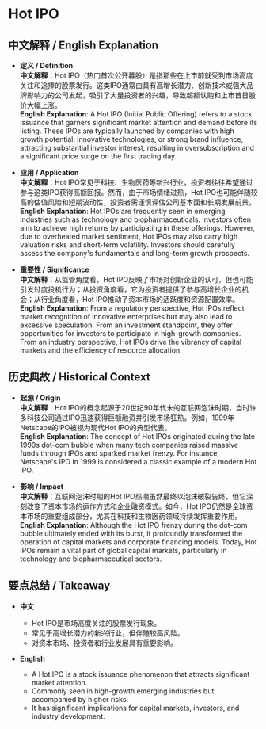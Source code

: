 # Hot IPO

## 中文解释 / English Explanation

* **定义 / Definition**  
  **中文解释**：Hot IPO（热门首次公开募股）是指那些在上市前就受到市场高度关注和追捧的股票发行。这类IPO通常由具有高增长潜力、创新技术或强大品牌影响力的公司发起，吸引了大量投资者的兴趣，导致超额认购和上市首日股价大幅上涨。  
  **English Explanation**: A Hot IPO (Initial Public Offering) refers to a stock issuance that garners significant market attention and demand before its listing. These IPOs are typically launched by companies with high growth potential, innovative technologies, or strong brand influence, attracting substantial investor interest, resulting in oversubscription and a significant price surge on the first trading day.

* **应用 / Application**  
  **中文解释**：Hot IPO常见于科技、生物医药等新兴行业，投资者往往希望通过参与这类IPO获得高额回报。然而，由于市场情绪过热，Hot IPO也可能伴随较高的估值风险和短期波动性，投资者需谨慎评估公司基本面和长期发展前景。  
  **English Explanation**: Hot IPOs are frequently seen in emerging industries such as technology and biopharmaceuticals. Investors often aim to achieve high returns by participating in these offerings. However, due to overheated market sentiment, Hot IPOs may also carry high valuation risks and short-term volatility. Investors should carefully assess the company's fundamentals and long-term growth prospects.

* **重要性 / Significance**  
  **中文解释**：从监管角度看，Hot IPO反映了市场对创新企业的认可，但也可能引发过度投机行为；从投资角度看，它为投资者提供了参与高增长企业的机会；从行业角度看，Hot IPO推动了资本市场的活跃度和资源配置效率。  
  **English Explanation**: From a regulatory perspective, Hot IPOs reflect market recognition of innovative enterprises but may also lead to excessive speculation. From an investment standpoint, they offer opportunities for investors to participate in high-growth companies. From an industry perspective, Hot IPOs drive the vibrancy of capital markets and the efficiency of resource allocation.

## 历史典故 / Historical Context

* **起源 / Origin**  
  **中文解释**：Hot IPO的概念起源于20世纪90年代末的互联网泡沫时期，当时许多科技公司通过IPO迅速获得巨额融资并引发市场狂热。例如，1999年Netscape的IPO被视为现代Hot IPO的典型代表。  
  **English Explanation**: The concept of Hot IPOs originated during the late 1990s dot-com bubble when many tech companies raised massive funds through IPOs and sparked market frenzy. For instance, Netscape's IPO in 1999 is considered a classic example of a modern Hot IPO.

* **影响 / Impact**  
  **中文解释**：互联网泡沫时期的Hot IPO热潮虽然最终以泡沫破裂告终，但它深刻改变了资本市场的运作方式和企业融资模式。如今，Hot IPO仍然是全球资本市场的重要组成部分，尤其在科技和生物医药领域持续发挥重要作用。  
  **English Explanation**: Although the Hot IPO frenzy during the dot-com bubble ultimately ended with its burst, it profoundly transformed the operation of capital markets and corporate financing models. Today, Hot IPOs remain a vital part of global capital markets, particularly in technology and biopharmaceutical sectors.

## 要点总结 / Takeaway

* **中文**  
  - Hot IPO是市场高度关注的股票发行现象。  
  - 常见于高增长潜力的新兴行业，但伴随较高风险。  
  - 对资本市场、投资者和行业发展具有重要影响。

* **English**  
  - A Hot IPO is a stock issuance phenomenon that attracts significant market attention.  
  - Commonly seen in high-growth emerging industries but accompanied by higher risks.  
  - It has significant implications for capital markets, investors, and industry development.